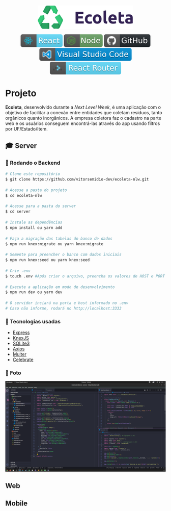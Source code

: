 <p align="center">
  <img src="./.github/logo.svg" width="300px"/>
</p>

<p align="center">
  <img src="./.github/react.svg">
  <img src="./.github/node.svg">
  <img src="./.github/github.svg">
  <img src="./.github/visual_studio_code.svg">
  <img src="./.github/router.svg">
</p>

# Projeto

**Ecoleta**, desenvolvido durante a *Next Level Week*, é uma aplicação com o objetivo de facilitar a conexão entre entidades que coletam resíduos, tanto orgânicos quanto inorgânicos. A empresa coletora faz o cadastro na parte web e os usuários conseguem encontrá-las através do app usando filtros por UF/Estado/Item.


## 🎓 Server

### 🧭 Rodando o Backend

```bash
# Clone este repositório
$ git clone https://github.com/vitorsemidio-dev/ecoleta-nlw.git

# Acesse a pasta do projeto
$ cd ecoleta-nlw

# Acesse para a pasta do server
$ cd server

# Instale as dependências
$ npm install ou yarn add

# Faça a migração das tabelas do banco de dados
$ npm run knex:migrate ou yarn knex:migrate

# Semente para preencher o banco com dados iniciais
$ npm run knex:seed ou yarn knex:seed

# Crie .env
$ touch .env #Após criar o arquivo, preencha os valores de HOST e PORT

# Execute a aplicação em modo de desenvolvimento
$ npm run dev ou yarn dev

# O servidor inciará na porta e host informado no .env
# Caso não informe, rodará no http://localhost:3333
```
### 🚀 Tecnologias usadas

- [Express](https://expressjs.com/pt-br/)
- [KnexJS](http://knexjs.org/)
- [SQLite3](https://www.sqlite.org/index.html)
- [Axios](https://github.com/axios/axios)
- [Multer](https://github.com/expressjs/multer)
- [Celebrate](https://github.com/arb/celebrate)

### 📸 Foto

![Server Image](.github/server-img01.png)

## Web


## Mobile